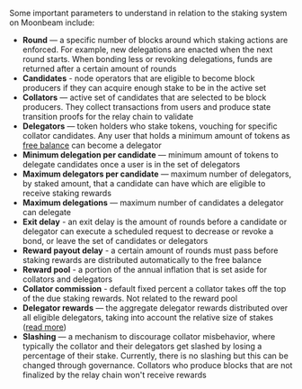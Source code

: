 Some important parameters to understand in relation to the staking system on Moonbeam include:

 - **Round** — a specific number of blocks around which staking actions are enforced. For example, new delegations are enacted when the next round starts. When bonding less or revoking delegations, funds are returned after a certain amount of rounds
 - **Candidates** - node operators that are eligible to become block producers if they can acquire enough stake to be in the active set
 - **Collators** — active set of candidates that are selected to be block producers. They collect transactions from users and produce state transition proofs for the relay chain to validate
 - **Delegators** — token holders who stake tokens, vouching for specific collator candidates. Any user that holds a minimum amount of tokens as [free balance](https://wiki.polkadot.network/docs/learn-accounts#balance-types) can become a delegator
 - **Minimum delegation per candidate** — minimum amount of tokens to delegate candidates once a user is in the set of delegators
 - **Maximum delegators per candidate** — maximum number of delegators, by staked amount, that a candidate can have which are eligible to receive staking rewards
 - **Maximum delegations** — maximum number of candidates a delegator can delegate
 - **Exit delay** - an exit delay is the amount of rounds before a candidate or delegator can execute a scheduled request to decrease or revoke a bond, or leave the set of candidates or delegators
 - **Reward payout delay** - a certain amount of rounds must pass before staking rewards are distributed automatically to the free balance
 - **Reward pool** - a portion of the annual inflation that is set aside for collators and delegators
 - **Collator commission** - default fixed percent a collator takes off the top of the due staking rewards. Not related to the reward pool
 - **Delegator rewards** — the aggregate delegator rewards distributed over all eligible delegators, taking into account the relative size of stakes ([read more](/learn/features/staking/#reward-distribution))
 - **Slashing** — a mechanism to discourage collator misbehavior, where typically the collator and their delegators get slashed by losing a percentage of their stake. Currently, there is no slashing but this can be changed through governance. Collators who produce blocks that are not finalized by the relay chain won't receive rewards